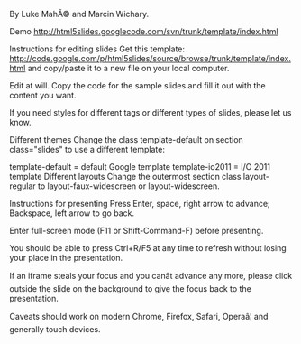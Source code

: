 By Luke MahÃ© and Marcin Wichary.

Demo
http://html5slides.googlecode.com/svn/trunk/template/index.html

Instructions for editing slides
Get this template: http://code.google.com/p/html5slides/source/browse/trunk/template/index.html and copy/paste it to a new file on your local computer.

Edit at will. Copy the code for the sample slides and fill it out with the content you want.

If you need styles for different tags or different types of slides, please let us know.

Different themes
Change the class template-default on section class="slides" to use a different template:

template-default = default Google template
template-io2011 = I/O 2011 template
Different layouts
Change the outermost section class layout-regular to layout-faux-widescreen or layout-widescreen.

Instructions for presenting
Press Enter, space, right arrow to advance; Backspace, left arrow to go back.

Enter full-screen mode (F11 or Shift-Command-F) before presenting.

You should be able to press Ctrl+R/F5 at any time to refresh without losing your place in the presentation.

If an iframe steals your focus and you canât advance any more, please click outside the slide on the background to give the focus back to the presentation.

Caveats
should work on modern Chrome, Firefox, Safari, Operaâ¦ and generally touch devices.